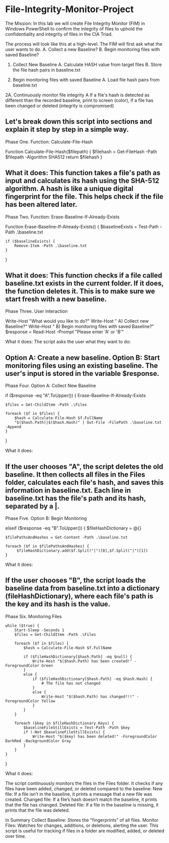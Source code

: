 # File-Integrity-Monitor-Project

The Mission: In this lab we will create File Integrity Monitor (FIM) in Windows PowerShell to confirm the integrity of files to uphold the confidentiality and integrity of files in the CIA Triad.

The process will look like this at a high-level. The FIM will first ask what the user wants to do. A. Collect a new Baseline?
B. Begin monitoring files with saved Baseline?

1. Collect New Baseline
A. Calculate HASH value from target files
B. Store the file hash pairs in baseline.txt

2. Begin monitoring files with saved Baseline
A. Load file hash pairs from baseline.txt

2A. Continuously monitor file integrity
A If a file's hash is detected as different than the recorded baseline, print to screen (color), if a file has been changed or deleted (integrity is compromised)

Let's break down this script into sections and explain it step by step in a simple way.
-------------------------------------------------------------------
Phase One. Function: Calculate-File-Hash

Function Calculate-File-Hash($filepath) {
    $filehash = Get-FileHash -Path $filepath -Algorithm SHA512
    return $filehash
}

What it does:
This function takes a file's path as input and calculates its hash using the SHA-512 algorithm. A hash is like a unique digital fingerprint for the file. This helps check if the file has been altered later.
---------------------------------------------------------------------------------------
Phase Two. Function: Erase-Baseline-If-Already-Exists

Function Erase-Baseline-If-Already-Exists() {
    $baselineExists = Test-Path -Path .\baseline.txt

    if ($baselineExists) {
        Remove-Item -Path .\baseline.txt
    }
}

What it does:
This function checks if a file called baseline.txt exists in the current folder. If it does, the function deletes it. This is to make sure we start fresh with a new baseline.
-----------------------------------------------
Phase Three. User Interaction 

Write-Host "What would you like to do?"
Write-Host "    A) Collect new Baseline?"
Write-Host "    B) Begin monitoring files with saved Baseline?"
$response = Read-Host -Prompt "Please enter 'A' or 'B'"

What it does:
The script asks the user what they want to do:

Option A: Create a new baseline.
Option B: Start monitoring files using an existing baseline. The user's input is stored in the variable $response.
--------------------------------------------------------
Phase Four. Option A: Collect New Baseline

if ($response -eq "A".ToUpper()) {
    Erase-Baseline-If-Already-Exists

    $files = Get-ChildItem -Path .\Files

    foreach ($f in $files) {
        $hash = Calculate-File-Hash $f.FullName
        "$($hash.Path)|$($hash.Hash)" | Out-File -FilePath .\baseline.txt -Append
    }
}

What it does:

If the user chooses "A", the script deletes the old baseline.
It then collects all files in the Files folder, calculates each file's hash, and saves this information in baseline.txt.
Each line in baseline.txt has the file's path and its hash, separated by a |.
----------------------------------------------------------------
Phase Five. Option B: Begin Monitoring

elseif ($response -eq "B".ToUpper()) {
    $fileHashDictionary = @{}

    $filePathsAndHashes = Get-Content -Path .\baseline.txt
    
    foreach ($f in $filePathsAndHashes) {
         $fileHashDictionary.add($f.Split("|")[0],$f.Split("|")[1])
    }

What it does:

If the user chooses "B", the script loads the baseline data from baseline.txt into a dictionary (fileHashDictionary), where each file's path is the key and its hash is the value.
---------------------------------------------
Phase Six. Monitoring Files

    while ($true) {
        Start-Sleep -Seconds 1
        $files = Get-ChildItem -Path .\Files

        foreach ($f in $files) {
            $hash = Calculate-File-Hash $f.FullName

            if ($fileHashDictionary[$hash.Path] -eq $null) {
                Write-Host "$($hash.Path) has been created!" -ForegroundColor Green
            }
            else {
                if ($fileHashDictionary[$hash.Path] -eq $hash.Hash) {
                    # The file has not changed
                }
                else {
                    Write-Host "$($hash.Path) has changed!!!" -ForegroundColor Yellow
                }
            }
        }

        foreach ($key in $fileHashDictionary.Keys) {
            $baselineFileStillExists = Test-Path -Path $key
            if (-Not $baselineFileStillExists) {
                Write-Host "$($key) has been deleted!" -ForegroundColor DarkRed -BackgroundColor Gray
            }
        }
    }
}

What it does:

The script continuously monitors the files in the Files folder.
It checks if any files have been added, changed, or deleted compared to the baseline:
New file: If a file isn’t in the baseline, it prints a message that a new file was created.
Changed file: If a file’s hash doesn’t match the baseline, it prints that the file has changed.
Deleted file: If a file in the baseline is missing, it prints that the file was deleted.

In Summary
Collect Baseline: Stores the "fingerprints" of all files.
Monitor Files: Watches for changes, additions, or deletions, alerting the user.
This script is useful for tracking if files in a folder are modified, added, or deleted over time.
